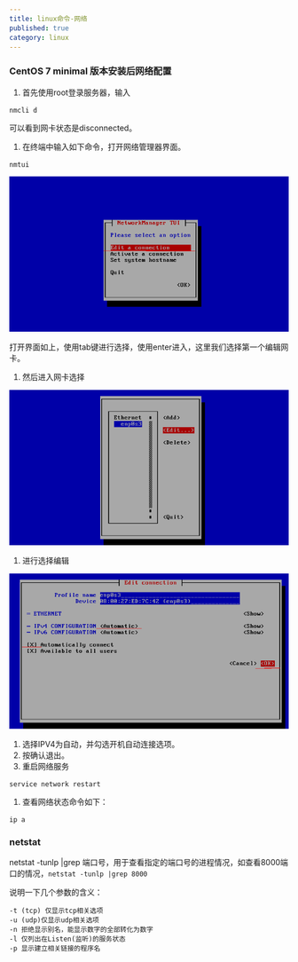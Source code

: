 ```yaml
---
title: linux命令-网络
published: true
category: linux
---
```


### CentOS 7 minimal 版本安装后网络配置
1. 首先使用root登录服务器，输入
```
nmcli d
```
可以看到网卡状态是disconnected。
1. 在终端中输入如下命令，打开网络管理器界面。
```
nmtui
```
![](assets/nginx/1-1.png)

打开界面如上，使用tab键进行选择，使用enter进入，这里我们选择第一个编辑网卡。
1. 然后进入网卡选择

![](assets/nginx/1-2.png)

1. 进行选择编辑

![](assets/nginx/1-3.png)

1. 选择IPV4为自动，并勾选开机自动连接选项。
1. 按确认退出。
1. 重启网络服务
```
service network restart
```
1. 查看网络状态命令如下：
```
ip a
```

### netstat
netstat -tunlp |grep 端口号，用于查看指定的端口号的进程情况，如查看8000端口的情况，`netstat -tunlp |grep 8000`

说明一下几个参数的含义：
```
-t (tcp) 仅显示tcp相关选项
-u (udp)仅显示udp相关选项
-n 拒绝显示别名，能显示数字的全部转化为数字
-l 仅列出在Listen(监听)的服务状态
-p 显示建立相关链接的程序名
```